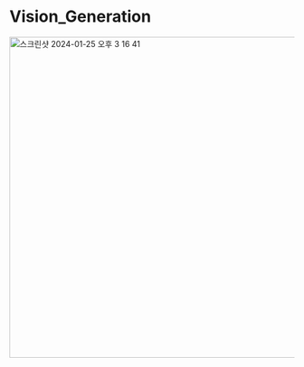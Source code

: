 # Vision_Generation
<img width="568" alt="스크린샷 2024-01-25 오후 3 16 41" src="https://github.com/V2LLAIN/Vision_Generation/assets/104286511/701ecebd-2c47-4f36-bd05-f37ad24326ee">




